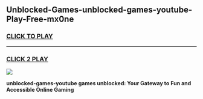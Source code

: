 
## Unblocked-Games-unblocked-games-youtube-Play-Free-mx0ne
<h3>
<a href="https://premium76.site?title=unblocked-games-youtube&ref=10A">CLICK TO PLAY</a></h3>
<hr>

<h3>
<a href="https://premium76.site?title=unblocked-games-youtube&ref=10A">CLICK 2 PLAY</a>
  
</h3>

<a href="https://premium76.site?title=unblocked-games-youtube&ref=10A"><img src="https://clearcache.store/games.png"></a>


**unblocked-games-youtube games unblocked: Your Gateway to Fun and Accessible Online Gaming**
